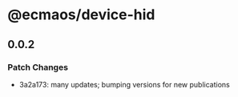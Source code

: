 # @ecmaos/device-hid

## 0.0.2

### Patch Changes

- 3a2a173: many updates; bumping versions for new publications
